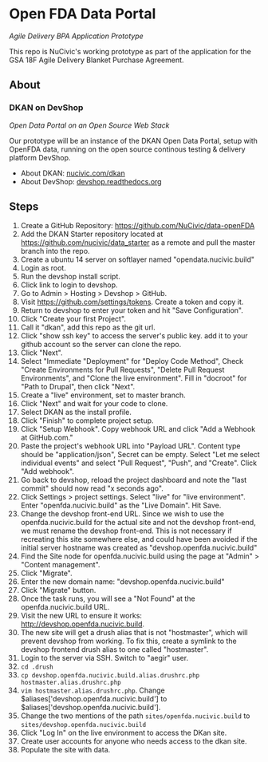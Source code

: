 Open FDA Data Portal
====================

*Agile Delivery BPA Application Prototype*

This repo is NuCivic's working prototype as part of the application for the GSA 18F Agile Delivery Blanket Purchase Agreement.

About
-----

### DKAN on DevShop
*Open Data Portal on an Open Source Web Stack*

Our prototype will be an instance of the DKAN Open Data Portal, setup with OpenFDA data, running on the open source continous testing & delivery platform DevShop.

- About DKAN: [nucivic.com/dkan](http://nucivic.com/dkan/)
- About DevShop: [devshop.readthedocs.org](http://devshop.readthedocs.org/)

Steps
-----

1. Create a GitHub Repository: https://github.com/NuCivic/data-openFDA
2. Add the DKAN Starter repository located at https://github.com/nucivic/data_starter as a remote and pull the master branch into the repo.
1. Create a ubuntu 14 server on softlayer named "opendata.nucivic.build"
2. Login as root.
3. Run the devshop install script.
4. Click link to login to devshop.
5. Go to Admin > Hosting > Devshop > GitHub.
5. Visit https://github.com/settings/tokens. Create a token and copy it. 
5. Return to devshop to enter your token and hit "Save Configuration".
5. Click "Create your first Project".
6. Call it "dkan", add this repo as the git url.
7. Click "show ssh key" to access the server's public key. add it to your github account so the server can clone the repo.
8. Click "Next".
9. Select "Immediate "Deployment" for "Deploy Code Method", Check "Create Environments for Pull Requests", "Delete Pull Request Environments", and "Clone the live environment".  Fill in "docroot" for "Path to Drupal", then click "Next".
10. Create a "live" environment, set to master branch.
11. Click "Next" and wait for your code to clone. 
12. Select DKAN as the install profile.
13. Click "Finish" to complete project setup.
14. Click "Setup Webhook". Copy webhook URL and click "Add a Webhook at GitHub.com."
15. Paste the project's webhook URL into "Payload URL".  Content type should be "application/json", Secret can be empty.  Select "Let me select individual events" and select "Pull Request", "Push", and "Create". Click "Add webhook".
16. Go back to devshop, reload the project dashboard and note the "last commit" should now read "x seconds ago".
17. Click Settings > project settings. Select "live" for "live environment". Enter "openfda.nucivic.build" as the "Live Domain".  Hit Save.
18. Change the devshop front-end URL.  Since we wish to use the openfda.nucivic.build for the actual site and not the devshop front-end, we must rename the devshop front-end. This is not necessary if recreating this site somewhere else, and could have been avoided if the initial server hostname was created as "devshop.openfda.nucivic.build"
  1. Find the Site node for openfda.nucivic.build using the page at "Admin" > "Content management".
  2. Click "Migrate".
  3. Enter the new domain name: "devshop.openfda.nucivic.build"
  4. Click "Migrate" button.
  5. Once the task runs, you will see a "Not Found" at the openfda.nucivic.build URL.  
  6. Visit the new URL to ensure it works: http://devshop.openfda.nucivic.build.
  7. The new site will get a drush alias that is not "hostmaster", which will prevent devshop from working.  To fix this, create a symlink to the devshop frontend drush alias to one called "hostmaster".
  8. Login to the server via SSH.  Switch to "aegir" user.
  9. `cd .drush`
  10. `cp devshop.openfda.nucivic.build.alias.drushrc.php hostmaster.alias.drushrc.php`
  11. `vim hostmaster.alias.drushrc.php`.  Change $aliases['devshop.openfda.nucivic.build'] to $aliases['devshop.openfda.nucivic.build'].
  12. Change the two mentions of the path `sites/openfda.nucivic.build` to `sites/devshop.openfda.nucivic.build`
18. Click "Log In" on the live environment to access the DKan site.
19. Create user accounts for anyone who needs access to the dkan site.
20. Populate the site with data.

